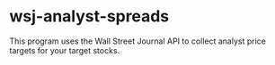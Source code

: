 # wsj-analyst-spreads
This program uses the Wall Street Journal API to collect analyst price targets for your target stocks.
